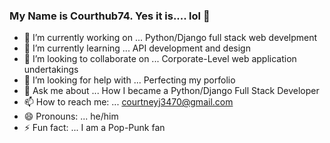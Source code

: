 ### My Name is Courthub74.  Yes it is.... lol 👋

- 🔭 I’m currently working on ... Python/Django full stack web develpment
- 🌱 I’m currently learning ... API development and design
- 👯 I’m looking to collaborate on ... Corporate-Level web application undertakings
- 🤔 I’m looking for help with ... Perfecting my porfolio
- 💬 Ask me about ... How I became a Python/Django Full Stack Developer
- 📫 How to reach me: ... courtneyj3470@gmail.com
- 😄 Pronouns: ... he/him
- ⚡ Fun fact: ... I am a Pop-Punk fan

